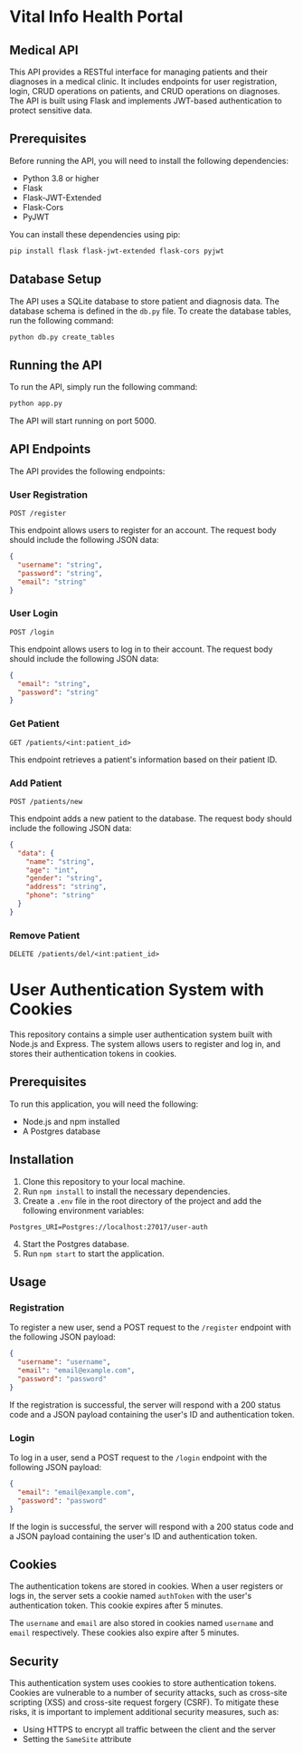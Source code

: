 # Vital Info Health Portal

 ## Medical API

This API provides a RESTful interface for managing patients and their diagnoses in a medical clinic. It includes endpoints for user registration, login, CRUD operations on patients, and CRUD operations on diagnoses. The API is built using Flask and implements JWT-based authentication to protect sensitive data.

## Prerequisites

Before running the API, you will need to install the following dependencies:

- Python 3.8 or higher
- Flask
- Flask-JWT-Extended
- Flask-Cors
- PyJWT

You can install these dependencies using pip:

```bash
pip install flask flask-jwt-extended flask-cors pyjwt
```

## Database Setup

The API uses a SQLite database to store patient and diagnosis data. The database schema is defined in the `db.py` file. To create the database tables, run the following command:

```bash
python db.py create_tables
```

## Running the API

To run the API, simply run the following command:

```bash
python app.py
```

The API will start running on port 5000.

## API Endpoints

The API provides the following endpoints:

### User Registration

```
POST /register
```

This endpoint allows users to register for an account. The request body should include the following JSON data:

```json
{
  "username": "string",
  "password": "string",
  "email": "string"
}
```

### User Login

```
POST /login
```

This endpoint allows users to log in to their account. The request body should include the following JSON data:

```json
{
  "email": "string",
  "password": "string"
}
```

### Get Patient

```
GET /patients/<int:patient_id>
```

This endpoint retrieves a patient's information based on their patient ID.

### Add Patient

```
POST /patients/new
```

This endpoint adds a new patient to the database. The request body should include the following JSON data:

```json
{
  "data": {
    "name": "string",
    "age": "int",
    "gender": "string",
    "address": "string",
    "phone": "string"
  }
}
```

### Remove Patient

```
DELETE /patients/del/<int:patient_id>
```

 # User Authentication System with Cookies

This repository contains a simple user authentication system built with Node.js and Express. The system allows users to register and log in, and stores their authentication tokens in cookies.

## Prerequisites

To run this application, you will need the following:

* Node.js and npm installed
* A Postgres database

## Installation

1. Clone this repository to your local machine.
2. Run `npm install` to install the necessary dependencies.
3. Create a `.env` file in the root directory of the project and add the following environment variables:

```
Postgres_URI=Postgres://localhost:27017/user-auth
```

4. Start the Postgres database.
5. Run `npm start` to start the application.

## Usage

### Registration

To register a new user, send a POST request to the `/register` endpoint with the following JSON payload:

```json
{
  "username": "username",
  "email": "email@example.com",
  "password": "password"
}
```

If the registration is successful, the server will respond with a 200 status code and a JSON payload containing the user's ID and authentication token.

### Login

To log in a user, send a POST request to the `/login` endpoint with the following JSON payload:

```json
{
  "email": "email@example.com",
  "password": "password"
}
```

If the login is successful, the server will respond with a 200 status code and a JSON payload containing the user's ID and authentication token.

## Cookies

The authentication tokens are stored in cookies. When a user registers or logs in, the server sets a cookie named `authToken` with the user's authentication token. This cookie expires after 5 minutes.

The `username` and `email` are also stored in cookies named `username` and `email` respectively. These cookies also expire after 5 minutes.

## Security

This authentication system uses cookies to store authentication tokens. Cookies are vulnerable to a number of security attacks, such as cross-site scripting (XSS) and cross-site request forgery (CSRF). To mitigate these risks, it is important to implement additional security measures, such as:

* Using HTTPS to encrypt all traffic between the client and the server
* Setting the `SameSite` attribute